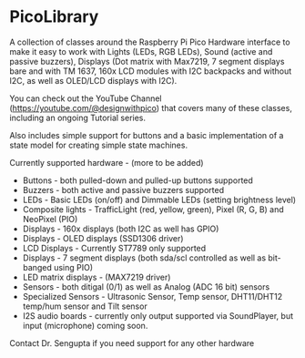 # PicoLibrary

A collection of classes around the Raspberry Pi Pico Hardware interface to make it easy to 
work with Lights (LEDs, RGB LEDs), Sound (active and passive buzzers), Displays (Dot matrix 
with Max7219, 7 segment displays bare and with TM 1637, 160x LCD modules with I2C backpacks
and without I2C, as well as OLED/LCD displays with I2C).

You can check out the YouTube Channel (https://youtube.com/@designwithpico) that covers many
of these classes, including an ongoing Tutorial series.

Also includes simple support for buttons and a basic implementation of a state model for
creating simple state machines.

Currently supported hardware - (more to be added)

* Buttons - both pulled-down and pulled-up buttons supported
* Buzzers - both active and passive buzzers supported
* LEDs - Basic LEDs (on/off) and Dimmable LEDs (setting brightness level)
* Composite lights - TrafficLight (red, yellow, green), Pixel (R, G, B) and NeoPixel (PIO)
* Displays - 160x displays (both I2C as well has GPIO)
* Displays - OLED displays (SSD1306 driver)
* LCD Displays - Currently ST7789 only supported
* Displays - 7 segment displays (both sda/scl controlled as well as bit-banged using PIO)
* LED matrix displays - (MAX7219 driver)
* Sensors - both ditigal (0/1) as well as Analog (ADC 16 bit) sensors
* Specialized Sensors - Ultrasonic Sensor, Temp sensor, DHT11/DHT12 temp/hum sensor and Tilt sensor
* I2S audio boards - currently only output supported via SoundPlayer, but input (microphone) coming soon.

Contact Dr. Sengupta if you need support for any other hardware
